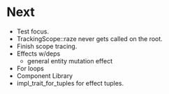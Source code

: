 # Next

- Test focus.
- TrackingScope::raze never gets called on the root.
- Finish scope tracing.
- Effects w/deps
  - general entity mutation effect
- For loops
- Component Library
- impl_trait_for_tuples for effect tuples.
